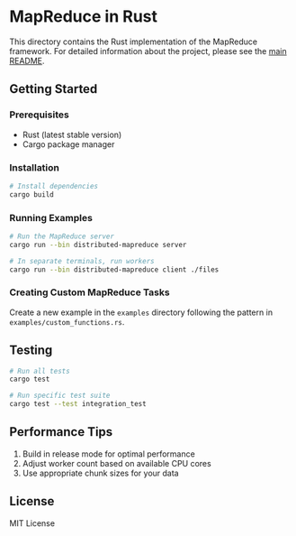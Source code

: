 # MapReduce in Rust

This directory contains the Rust implementation of the MapReduce framework. For detailed information about the project, please see the [main README](../README.md).

## Getting Started

### Prerequisites

- Rust (latest stable version)
- Cargo package manager

### Installation

```bash
# Install dependencies
cargo build
```

### Running Examples

```bash
# Run the MapReduce server
cargo run --bin distributed-mapreduce server

# In separate terminals, run workers
cargo run --bin distributed-mapreduce client ./files
```

### Creating Custom MapReduce Tasks

Create a new example in the `examples` directory following the pattern in `examples/custom_functions.rs`.

## Testing

```bash
# Run all tests
cargo test

# Run specific test suite
cargo test --test integration_test
```

## Performance Tips

1. Build in release mode for optimal performance
2. Adjust worker count based on available CPU cores
3. Use appropriate chunk sizes for your data

## License

MIT License
